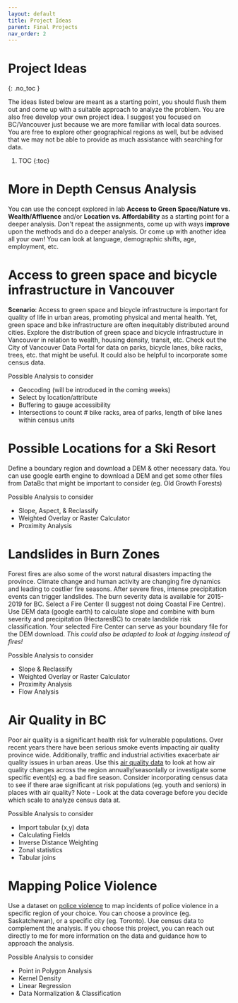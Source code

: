 ```yaml
---
layout: default
title: Project Ideas
parent: Final Projects
nav_order: 2
---
```


# Project Ideas
{: .no_toc }

The ideas listed below are meant as a starting point, you should flush them out and come up with a suitable approach to analyze the problem.  You are also free develop your own project idea.  I suggest you focused on BC/Vancouver just because we are more familiar with local data sources.  You are free to explore other geographical regions as well, but be advised that we may not be able to provide as much assistance with searching for data.


1. TOC
{:toc}


# More in Depth Census Analysis

You can use the concept explored in lab **Access to Green Space/Nature vs. Wealth/Affluence** and/or **Location vs. Affordability** as a starting point for a deeper analysis.  Don't repeat the assignments, come up with ways **improve** upon the methods and do a deeper analysis.  Or come up with another idea all your own!  You can look at language, demographic shifts, age, employment, etc.  

# Access to green space and bicycle infrastructure in Vancouver 
 
**Scenario**: Access to green space and bicycle infrastructure is important for quality of life in urban areas, promoting physical and mental health.  Yet, green space and bike infrastructure are often inequitably distributed around cities. Explore the distribution of green space and bicycle infrastructure in Vancouver in relation to wealth, housing density, transit, etc.  Check out the 
City of Vancouver Data Portal for data on parks, bicycle lanes, bike racks, trees, etc. that might be useful.  It could also be helpful to incorporate some census data.	
 
Possible Analysis to consider
* Geocoding (will be introduced in the coming weeks)
* Select by location/attribute
* Buffering to gauge accessibility 
* Intersections to count # bike racks, area of parks, length of bike lanes within census units 


# Possible Locations for a Ski Resort

Define a boundary region and download a DEM & other necessary data.  You can use google earth engine to download a DEM and get some other files from DataBc that might be important to consider (eg. Old Growth Forests)

Possible Analysis to consider   
* Slope, Aspect, & Reclassify
* Weighted Overlay or Raster Calculator
* Proximity Analysis


# Landslides in Burn Zones

Forest fires are also some of the worst natural disasters impacting the province.  Climate change and human activity are changing fire dynamics and leading to costlier fire seasons.  After severe fires, intense precipitation events can trigger landslides.  The burn severity data is available for 2015-2019 for BC.  Select a Fire Center (I suggest not doing Coastal Fire Centre).   Use DEM data (google earth) to calculate slope and combine with burn severity and precipitation (HectaresBC) to create landslide risk classification.  Your selected Fire Center can serve as your boundary file for the DEM download. *This could also be adapted to look at logging instead of fires!*

Possible Analysis to consider   
* Slope & Reclassify
* Weighted Overlay or Raster Calculator
* Proximity Analysis
* Flow Analysis


# Air Quality in BC 

Poor air quality is a significant health risk for vulnerable populations.  Over recent years there have been serious smoke events impacting air quality province wide.  Additionally, traffic and industrial activities exacerbate air quality issues in urban areas.  Use this [air quality data](https://github.com/June-Skeeter/BCAirQuality) to look at how air quality changes across the region annually/seasonlally or investigate some specific event(s) eg. a bad fire season.  Consider incorporating census data to see if there arae significant at risk populations (eg. youth and seniors) in places with air quality?  Note - Look at the data coverage before you decide which scale to analyze census data at.
 
Possible Analysis to consider  
* Import tabular (x,y) data 
* Calculating Fields
* Inverse Distance Weighting
* Zonal statistics 
* Tabular joins
  


# Mapping Police Violence
 
Use a dataset on [police violence](https://police-involved-deaths-ca.github.io/Data/) to map incidents of police violence in a specific region of your choice.  You can choose a province (eg. Saskatchewan), or a specific city (eg. Toronto).  Use census data to complement the analysis.  If you choose this project, you can reach out directly to me for more information on the data and guidance how to approach the analysis.

Possible Analysis to consider 
* Point in Polygon Analysis
* Kernel Density
* Linear Regression
* Data Normalization & Classification